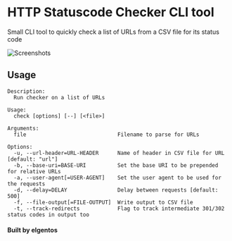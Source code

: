 # HTTP Statuscode Checker CLI tool

Small CLI tool to quickly check a list of URLs from a CSV file for its status code

![Screenshots](https://user-images.githubusercontent.com/431360/45353897-808cf280-b5bc-11e8-98c5-7bf2065de76a.png)

## Usage

```shell
Description:
  Run checker on a list of URLs

Usage:
  check [options] [--] [<file>]

Arguments:
  file                             Filename to parse for URLs

Options:
  -u, --url-header=URL-HEADER      Name of header in CSV file for URL [default: "url"]
  -b, --base-uri=BASE-URI          Set the base URI to be prepended for relative URLs
  -a, --user-agent[=USER-AGENT]    Set the user agent to be used for the requests
  -d, --delay=DELAY                Delay between requests [default: 500]
  -f, --file-output[=FILE-OUTPUT]  Write output to CSV file
  -t, --track-redirects            Flag to track intermediate 301/302 status codes in output too
```

#### Built by elgentos
